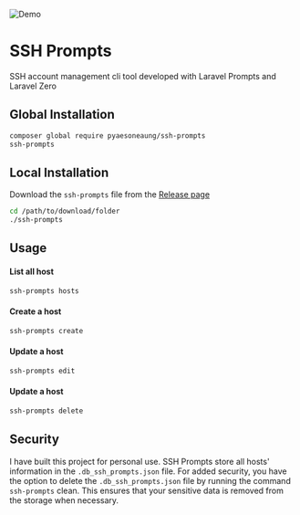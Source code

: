![Demo](https://res.cloudinary.com/pyaesoneaung/image/upload/v1690730841/opensources/ssh-prompts/demo.png)

# SSH Prompts

SSH account management cli tool developed with Laravel Prompts and Laravel Zero

## Global Installation

```bash
composer global require pyaesoneaung/ssh-prompts
ssh-prompts
```

## Local Installation

Download the `ssh-prompts` file from the [Release page](https://github.com/PyaeSoneAungRgn/ssh-prompts/releases)

```bash
cd /path/to/download/folder
./ssh-prompts
```

## Usage

#### List all host

```bash
ssh-prompts hosts
```

#### Create a host

```bash
ssh-prompts create
```

#### Update a host

```bash
ssh-prompts edit
```

#### Update a host

```bash
ssh-prompts delete
```

## Security

I have built this project for personal use. SSH Prompts store all hosts' information in the `.db_ssh_prompts.json` file. For added security, you have the option to delete the `.db_ssh_prompts.json` file by running the command `ssh-prompts` clean. This ensures that your sensitive data is removed from the storage when necessary.
